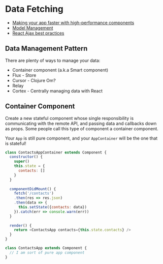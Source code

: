 # Data Fetching

* [Making your app faster with high-performance components](https://www.youtube.com/watch?v=KYzlpRvWZ6c&t=1351)
* [Model Management](https://github.com/facebook/react/wiki/Complementary-Tools#model-management)
* [React Ajax best practices](http://andrewhfarmer.com/react-ajax-best-practices/)

## Data Management Pattern

There are plenty of ways to manage your data:

* Container component (a.k.a Smart component)
* Flux - Store
* Cursor - Clojure Om?
* Relay
* Cortex - Centrally managing data with React

## Container Component

Create a new stateful component whose single responsibility is communicating with the remote API, and passing data and callbacks down as props. Some people call this type of component a container component.

Your `App` is still pure component, and your `AppContainer` will be the one that is stateful!

```js
class ContactsAppContainer extends Component {
  constructor() {
    super()
    this.state = {
      contacts: []
    }
  }
  
  componentDidMount() {
    fetch('/contacts')
    .then(res => res.json)
    .then(data => {
      this.setState({contacts: data})
    }).catch(err => console.warn(err))
  }
  
  render() {
    return <ContactsApp contacts={this.state.contacts} />
  }
}

class ContactsApp extends Component {
  // I am sort of pure app component
}
```